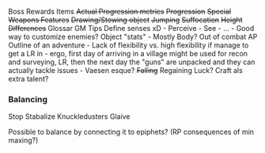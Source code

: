 Boss Rewards
Items
~~Actual Progression metrics~~
~~Progression~~
~~Special Weapons Features~~
~~Drawing/Stowing object~~
~~Jumping~~
~~Suffocation~~
~~Height Differences~~
Glossar
GM Tips
Define senses xD
	- Perceive
	- See
	- ...
	- Good way to customize enemies?
Object "stats"
	- Mostly Body?
Out of combat AP
Outline of an adventure
	- Lack of flexibility vs. high flexibility if manage to get a LR in
	- ergo, first day of arriving in a village might be used for recon and surveying, LR, then the next day the "guns" are unpacked and they can actually tackle issues
	- Vaesen esque?
~~Falling~~
Regaining Luck?
Craft als extra talent?

### Balancing
Stop
Stabalize
Knuckledusters
Glaive

Possible to balance by connecting it to epiphets? (RP consequences of min maxing?)